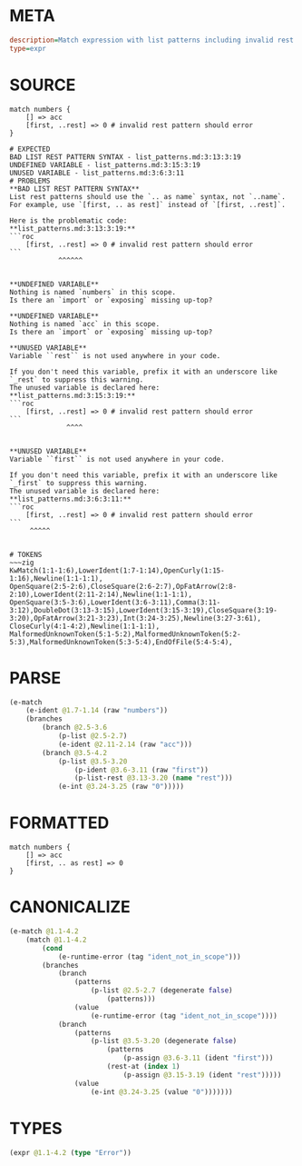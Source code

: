 # META
~~~ini
description=Match expression with list patterns including invalid rest pattern
type=expr
~~~
# SOURCE
~~~roc
match numbers {
    [] => acc
    [first, ..rest] => 0 # invalid rest pattern should error
}
~~~
~~~
# EXPECTED
BAD LIST REST PATTERN SYNTAX - list_patterns.md:3:13:3:19
UNDEFINED VARIABLE - list_patterns.md:3:15:3:19
UNUSED VARIABLE - list_patterns.md:3:6:3:11
# PROBLEMS
**BAD LIST REST PATTERN SYNTAX**
List rest patterns should use the `.. as name` syntax, not `..name`.
For example, use `[first, .. as rest]` instead of `[first, ..rest]`.

Here is the problematic code:
**list_patterns.md:3:13:3:19:**
```roc
    [first, ..rest] => 0 # invalid rest pattern should error
```
            ^^^^^^


**UNDEFINED VARIABLE**
Nothing is named `numbers` in this scope.
Is there an `import` or `exposing` missing up-top?

**UNDEFINED VARIABLE**
Nothing is named `acc` in this scope.
Is there an `import` or `exposing` missing up-top?

**UNUSED VARIABLE**
Variable ``rest`` is not used anywhere in your code.

If you don't need this variable, prefix it with an underscore like `_rest` to suppress this warning.
The unused variable is declared here:
**list_patterns.md:3:15:3:19:**
```roc
    [first, ..rest] => 0 # invalid rest pattern should error
```
              ^^^^


**UNUSED VARIABLE**
Variable ``first`` is not used anywhere in your code.

If you don't need this variable, prefix it with an underscore like `_first` to suppress this warning.
The unused variable is declared here:
**list_patterns.md:3:6:3:11:**
```roc
    [first, ..rest] => 0 # invalid rest pattern should error
```
     ^^^^^


# TOKENS
~~~zig
KwMatch(1:1-1:6),LowerIdent(1:7-1:14),OpenCurly(1:15-1:16),Newline(1:1-1:1),
OpenSquare(2:5-2:6),CloseSquare(2:6-2:7),OpFatArrow(2:8-2:10),LowerIdent(2:11-2:14),Newline(1:1-1:1),
OpenSquare(3:5-3:6),LowerIdent(3:6-3:11),Comma(3:11-3:12),DoubleDot(3:13-3:15),LowerIdent(3:15-3:19),CloseSquare(3:19-3:20),OpFatArrow(3:21-3:23),Int(3:24-3:25),Newline(3:27-3:61),
CloseCurly(4:1-4:2),Newline(1:1-1:1),
MalformedUnknownToken(5:1-5:2),MalformedUnknownToken(5:2-5:3),MalformedUnknownToken(5:3-5:4),EndOfFile(5:4-5:4),
~~~
# PARSE
~~~clojure
(e-match
	(e-ident @1.7-1.14 (raw "numbers"))
	(branches
		(branch @2.5-3.6
			(p-list @2.5-2.7)
			(e-ident @2.11-2.14 (raw "acc")))
		(branch @3.5-4.2
			(p-list @3.5-3.20
				(p-ident @3.6-3.11 (raw "first"))
				(p-list-rest @3.13-3.20 (name "rest")))
			(e-int @3.24-3.25 (raw "0")))))
~~~
# FORMATTED
~~~roc
match numbers {
	[] => acc
	[first, .. as rest] => 0
}
~~~
# CANONICALIZE
~~~clojure
(e-match @1.1-4.2
	(match @1.1-4.2
		(cond
			(e-runtime-error (tag "ident_not_in_scope")))
		(branches
			(branch
				(patterns
					(p-list @2.5-2.7 (degenerate false)
						(patterns)))
				(value
					(e-runtime-error (tag "ident_not_in_scope"))))
			(branch
				(patterns
					(p-list @3.5-3.20 (degenerate false)
						(patterns
							(p-assign @3.6-3.11 (ident "first")))
						(rest-at (index 1)
							(p-assign @3.15-3.19 (ident "rest")))))
				(value
					(e-int @3.24-3.25 (value "0")))))))
~~~
# TYPES
~~~clojure
(expr @1.1-4.2 (type "Error"))
~~~
